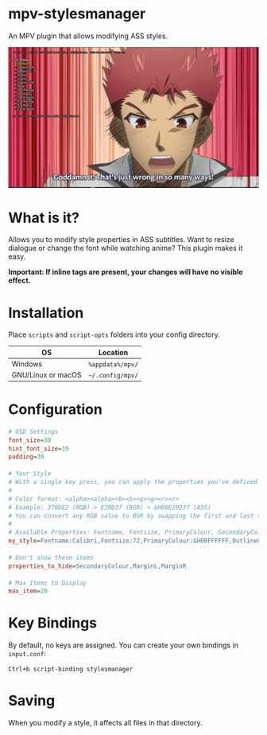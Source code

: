 # mpv-stylesmanager
An MPV plugin that allows modifying ASS styles.

![Example for Stylesmanager](https://github.com/magnum357i/mpv-stylesmanager/blob/main/stylesmanager.gif)

# What is it?
Allows you to modify style properties in ASS subtitles. Want to resize dialogue or change the font while watching anime? This plugin makes it easy.

**Important: If inline tags are present, your changes will have no visible effect.**

# Installation
Place `scripts` and `script-opts` folders into your config directory.

| OS                 | Location         |
| ------------------ | ---------------- |
| Windows            | `%appdata%/mpv/` |
| GNU/Linux or macOS | `~/.config/mpv/` |

# Configuration
```ini
# OSD Settings
font_size=30
hint_font_size=19
padding=30

# Your Style
# With a single key press, you can apply the properties you've defined here to the selected style.
#
# Color format: <alpha><alpha><b><b><g><g><r><r>
# Example: 370DE2 (RGB) > E20D37 (BGR) > &H00E20D37 (ASS)
# You can convert any RGB value to BGR by swapping the first and last two characters. Just remember that the first two characters in an ASS color code represent the alpha channel.
#
# Available Properties: Fontname, Fontsize, PrimaryColour, SecondaryColour, OutlineColour, BackColour, Bold, Italic, ScaleX, ScaleY, Spacing, Outline, Shadow, Alignment, MarginL, MarginR, MarginV
my_style=Fontname:Calibri,Fontsize:72,PrimaryColour:&H00FFFFFF,OutlineColour:&H00000000,Bold:1,MarginV:40,Outline:4.2,Shadow:0,ScaleX:100,ScaleY:100,Spacing:0

# Don't show these items
properties_to_hide=SecondaryColour,MarginL,MarginR

# Max Items to Display
max_item=20
```

# Key Bindings
By default, no keys are assigned. You can create your own bindings in `input.conf`:

```
Ctrl+b script-binding stylesmanager
```

# Saving
When you modify a style, it affects all files in that directory.